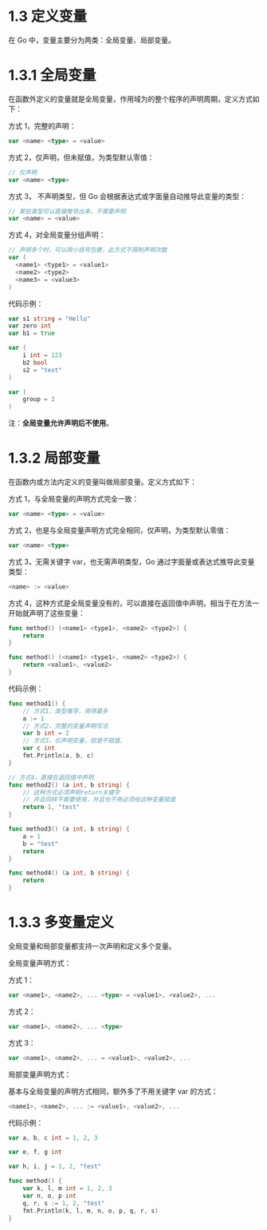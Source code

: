 # 1.3 定义变量

在 Go 中，变量主要分为两类：全局变量、局部变量。

# 1.3.1 全局变量

在函数外定义的变量就是全局变量，作用域为的整个程序的声明周期，定义方式如下：

方式 1，完整的声明：

```go
var <name> <type> = <value>
```

方式 2，仅声明，但未赋值，为类型默认零值：

```go
// 仅声明
var <name> <type>
```

方式 3， 不声明类型，但 Go 会根据表达式或字面量自动推导此变量的类型：

```go
// 某些类型可以直接推导出来，不需要声明
var <name> = <value>
```

方式 4，对全局变量分组声明：

```go
// 声明多个时，可以用小括号包裹，此方式不限制声明次数
var (
  <name1> <type1> = <value1>
  <name2> <type2>
  <name3> = <value3>
)
```

代码示例：

```go
var s1 string = "Hello"
var zero int
var b1 = true

var (
    i int = 123
    b2 bool
    s2 = "test"
)

var (
    group = 2
)
```

注：**全局变量允许声明后不使用**。

# 1.3.2 局部变量

在函数内或方法内定义的变量叫做局部变量。定义方式如下：

方式 1，与全局变量的声明方式完全一致：

```go
var <name> <type> = <value>
```

方式 2，也是与全局变量声明方式完全相同，仅声明，为类型默认零值：

```go
var <name> <type>
```

方式 3，无需关键字 var，也无需声明类型，Go 通过字面量或表达式推导此变量类型：

```go
<name> := <value>
```

方式 4，这种方式是全局变量没有的，可以直接在返回值中声明，相当于在方法一开始就声明了这些变量：

```go
func method() (<name1> <type1>, <name2> <type2>) {
    return
}

func method() (<name1> <type1>, <name2> <type2>) {
    return <value1>, <value2>
}
```

代码示例：

```go
func method1() {
    // 方式1，类型推导，用得最多
    a := 1
    // 方式2，完整的变量声明写法
    var b int = 2
    // 方式3，仅声明变量，但是不赋值，
    var c int
    fmt.Println(a, b, c)
}

// 方式4，直接在返回值中声明
func method2() (a int, b string) {
    // 这种方式必须声明return关键字
    // 并且同样不需要使用，并且也不用必须给这种变量赋值
    return 1, "test"
}

func method3() (a int, b string) {
    a = 1
    b = "test"
    return
}

func method4() (a int, b string) {
    return
}
```

# 1.3.3 多变量定义

全局变量和局部变量都支持一次声明和定义多个变量。

全局变量声明方式：

方式 1：

```go
var <name1>, <name2>, ... <type> = <value1>, <value2>, ...
```

方式 2：

```go
var <name1>, <name2>, ... <type>
```

方式 3：

```go
var <name1>, <name2>, ... = <value1>, <value2>, ...
```

局部变量声明方式：

基本与全局变量的声明方式相同，额外多了不用关键字 var 的方式：

```go
<name1>, <name2>, ... := <value1>, <value2>, ...
```

代码示例：

```go
var a, b, c int = 1, 2, 3

var e, f, g int

var h, i, j = 1, 2, "test"

func method() {
    var k, l, m int = 1, 2, 3
    var n, o, p int
    q, r, s := 1, 2, "test"
    fmt.Println(k, l, m, n, o, p, q, r, s)
}
```